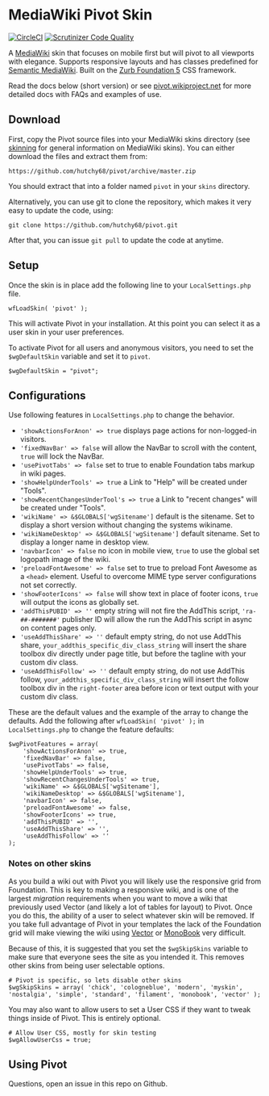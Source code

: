# MediaWiki Pivot Skin

[![CircleCI](https://circleci.com/gh/Hutchy68/pivot.svg?style=shield)](https://circleci.com/gh/Hutchy68/pivot)
[![Scrutinizer Code Quality](https://scrutinizer-ci.com/g/Hutchy68/pivot/badges/quality-score.png?b=master)](https://scrutinizer-ci.com/g/Hutchy68/pivot/?branch=master)

A [MediaWiki](http://www.mediawiki.org) skin that focuses on mobile first but will pivot to all viewports with elegance. Supports responsive layouts and has classes predefined for [Semantic MediaWiki](http://semantic-mediawiki.org/wiki/Semantic_MediaWiki). Built on the [Zurb Foundation 5](http://foundation.zurb.com) CSS framework.

Read the docs below (short version) or see [pivot.wikiproject.net](https://pivot.wikiproject.net) for more detailed docs with FAQs and examples of use.

## Download

First, copy the Pivot source files into your MediaWiki skins directory (see [skinning](https://www.mediawiki.org/wiki/Manual:Skinning) for general information on MediaWiki skins). You can either download the files and extract them from:

    https://github.com/hutchy68/pivot/archive/master.zip

You should extract that into a folder named `pivot` in your `skins` directory.

Alternatively, you can use git to clone the repository, which makes it very easy to update the code, using:

    git clone https://github.com/hutchy68/pivot.git

After that, you can issue `git pull` to update the code at anytime.

## Setup

Once the skin is in place add the following line to your `LocalSettings.php` file.

    wfLoadSkin( 'pivot' );

This will activate Pivot in your installation. At this point you can select it as a user skin in your user preferences.

To activate Pivot for all users and anonymous visitors, you need to set the `$wgDefaultSkin` variable and set it to `pivot`.

    $wgDefaultSkin = "pivot";

## Configurations

Use following features in `LocalSettings.php` to change the behavior. 

- `'showActionsForAnon' => true` displays page actions for non-logged-in visitors.
- `'fixedNavBar' => false` will allow the NavBar to scroll with the content, `true` will lock the NavBar.
- `'usePivotTabs' => false` set to true to enable Foundation tabs markup in wiki pages.
- `'showHelpUnderTools' => true` a Link to "Help" will be created under "Tools".
- `'showRecentChangesUnderTool's => true` a Link to "recent changes" will be created under "Tools".
- `'wikiName' => &$GLOBALS['wgSitename']` default is the sitename. Set to display a short version without changing the systems wikiname.
- `'wikiNameDesktop' => &$GLOBALS['wgSitename']` default sitename. Set to display a longer name in desktop view.
- `'navbarIcon' => false` no icon in mobile view, `true` to use the global set logopath image of the wiki.
- `'preloadFontAwesome' => false` set to true to preload Font Awesome as a `<head>` element. Useful to overcome MIME type server configurations not set correctly.
- `'showFooterIcons' => false` will show text in place of footer icons, `true` will output the icons as globally set.
- `'addThisPUBID' => ''` empty string will not fire the AddThis script, `'ra-##-#######'` publisher ID will allow the run the AddThis script in async on content pages only.
- `'useAddThisShare' => ''` default empty string, do not use AddThis share, `your_addthis_specific_div_class_string` will insert the share toolbox div directly under page title, but before the tagline with your custom div class.
- `'useAddThisFollow' => ''` default empty string, do not use AddThis follow, `your_addthis_specific_div_class_string` will insert the follow toolbox div in the `right-footer` area before icon or text output with your custom div class.

These are the default values and the example of the array to change the defaults. Add the following after `wfLoadSkin( 'pivot' );` in `LocalSettings.php` to change the feature defaults:

	$wgPivotFeatures = array(
		'showActionsForAnon' => true,
		'fixedNavBar' => false,
		'usePivotTabs' => false,
		'showHelpUnderTools' => true,
		'showRecentChangesUnderTools' => true,
		'wikiName' => &$GLOBALS['wgSitename'],
		'wikiNameDesktop' => &$GLOBALS['wgSitename'],
		'navbarIcon' => false,
		'preloadFontAwesome' => false,
		'showFooterIcons' => true,
		'addThisPUBID' => '',
		'useAddThisShare' => '',
		'useAddThisFollow' => ''
	);


### Notes on other skins

As you build a wiki out with Pivot you will likely use the responsive grid from Foundation. This is key to making a responsive wiki, and is one of the largest _migration_ requirements when you want to move a wiki that previously used Vector (and likely a lot of tables for layout) to Pivot. Once you do this, the ability of a user to select whatever skin will be removed. If you take full advantage of Pivot in your templates the lack of the Foundation grid will make viewing the wiki using [Vector](http://wikiapiary.com/wiki/Skin:Vector) or [MonoBook](http://wikiapiary.com/wiki/Skin:MonoBook) very difficult.

Because of this, it is suggested that you set the `$wgSkipSkins` variable to make sure that everyone sees the site as you intended it. This removes other skins from being user selectable options.

    # Pivot is specific, so lets disable other skins
    $wgSkipSkins = array( 'chick', 'cologneblue', 'modern', 'myskin', 'nostalgia', 'simple', 'standard', 'filament', 'monobook', 'vector' );

You may also want to allow users to set a User CSS if they want to tweak things inside of Pivot. This is entirely optional.

    # Allow User CSS, mostly for skin testing
    $wgAllowUserCss = true;

## Using Pivot

Questions, open an issue in this repo on Github.
